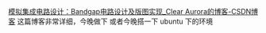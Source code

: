 [模拟集成电路设计：Bandgap电路设计及版图实现\_Clear Aurora的博客-CSDN博客](https://blog.csdn.net/qq_51204094/article/details/128164156)
这篇博客非常详细，今晚做下
或者今晚搭一下 ubuntu 下的环境